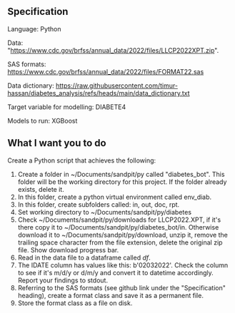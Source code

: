## Specification

Language: Python

Data: "https://www.cdc.gov/brfss/annual_data/2022/files/LLCP2022XPT.zip".

SAS formats: https://www.cdc.gov/brfss/annual_data/2022/files/FORMAT22.sas

Data dictionary: https://raw.githubusercontent.com/timur-hassan/diabetes_analysis/refs/heads/main/data_dictionary.txt

Target variable for modelling: DIABETE4

Models to run: XGBoost


## What I want you to do
Create a Python script that achieves the following:

1. Create a folder in ~/Documents/sandpit/py called "diabetes_bot". This folder will be the working directory for this project. If the folder already exists, delete it.
2. In this folder, create a python virtual environment called env_diab.
3. In this folder, create subfolders called: in, out, doc, rpt.
4. Set working directory to ~/Documents/sandpit/py/diabetes
5. Check ~/Documents/sandpit/py/downloads for LLCP2022.XPT, if it's there copy it to ~/Documents/sandpit/py/diabetes_bot/in. Otherwise download it to ~/Documents/sandpit/py/download, unzip it, remove the trailing space character from the file extension, delete the original zip file. Show download progress bar.
6. Read in the data file to a dataframe called _df_.
7. The IDATE column has values like this: b'02032022'. Check the column to see if it's m/d/y or d/m/y and convert it to datetime accordingly. Report your findings to stdout.
8. Referring to the SAS formats (see github link under the "Specification" heading), create a format class and save it as a permanent file.
9. Store the format class as a file on disk.
